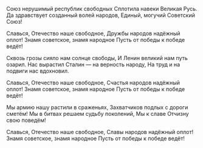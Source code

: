 Союз нерушимый республик свободных
Сплотила навеки Великая Русь.
Да здравствует созданный волей народов,
Единый, могучий Советский Союз!

Славься, Отечество наше свободное,
Дружбы народов надёжный оплот!
Знамя советское, знамя народное
Пусть от победы к победе ведёт!

Сквозь грозы сияло нам солнце свободы,
И Ленин великий нам путь озарил.
Нас вырастил Сталин — на верность народу,
На труд и на подвиги нас вдохновил.

Славься, Отечество наше свободное,
Счастья народов надёжный оплот!
Знамя советское, знамя народное
Пусть от победы к победе ведёт!

Мы армию нашу растили в сраженьях,
Захватчиков подлых с дороги сметём!
Мы в битвах решаем судьбу поколений,
Мы к славе Отчизну свою поведём!

Славься, Отечество наше свободное,
Славы народов надёжный оплот!
Знамя советское, знамя народное
Пусть от победы к победе ведёт!
